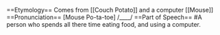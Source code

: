 ==Etymology==
Comes from [[Couch Potato]] and a computer [[Mouse]]
==Pronunciation==
[Mouse Po-ta-toe] /____/
==Part of Speech==
#A person who spends all there time eating food, and using a computer.